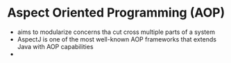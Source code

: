 # Aspect Oriented Programming (AOP)
- aims to modularize concerns tha cut cross multiple parts of a system
- AspectJ is one of the most well-known AOP frameworks that extends Java with AOP capabilities
- 
